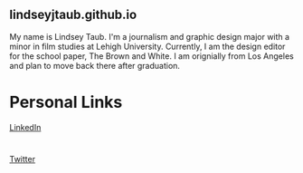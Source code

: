 
## lindseyjtaub.github.io
My name is Lindsey Taub. I'm a journalism and graphic design major with a minor in film studies at Lehigh University. Currently, I am the design editor for the school paper, The Brown and White. I am orignially from Los Angeles and plan to move back there after graduation.

# Personal Links
[LinkedIn](https://www.linkedin.com/in/lindseytaub/)
#
[Twitter](https://twitter.com/LindseyTaub)

